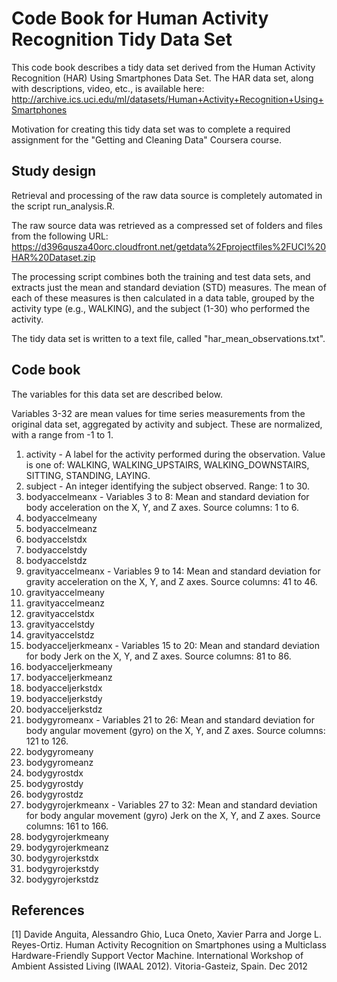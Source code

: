 # Code Book for Human Activity Recognition Tidy Data Set
This code book describes a tidy data set derived from the Human Activity Recognition (HAR) Using Smartphones Data Set. The HAR data set, along with descriptions, video, etc., is available here:
http://archive.ics.uci.edu/ml/datasets/Human+Activity+Recognition+Using+Smartphones 

Motivation for creating this tidy data set was to complete a required assignment for the "Getting and Cleaning Data" Coursera course.

## Study design
Retrieval and processing of the raw data source is completely automated in the script run_analysis.R.

The raw source data was retrieved as a compressed set of folders and files from the following URL:
https://d396qusza40orc.cloudfront.net/getdata%2Fprojectfiles%2FUCI%20HAR%20Dataset.zip

The processing script combines both the training and test data sets, and extracts just the mean and standard deviation (STD) measures. The mean of each of these measures is then calculated in a data table, grouped by the activity type (e.g., WALKING), and the subject (1-30) who performed the activity.

The tidy data set is written to a text file, called "har_mean_observations.txt".

## Code book
The variables for this data set are described below. 

Variables 3-32 are mean values for time series measurements from the original data set, aggregated by activity and subject. These are normalized, with a range from -1 to 1.

1. activity - A label for the activity performed during the observation. Value is one of: WALKING, WALKING_UPSTAIRS, WALKING_DOWNSTAIRS, SITTING, STANDING, LAYING.
2. subject - An integer identifying the subject observed. Range: 1 to 30.
3. bodyaccelmeanx - Variables 3 to 8: Mean and standard deviation for body acceleration on the X, Y, and Z axes. Source columns: 1 to 6.
4. bodyaccelmeany 
5. bodyaccelmeanz
6. bodyaccelstdx
7. bodyaccelstdy
8. bodyaccelstdz
9. gravityaccelmeanx - Variables 9 to 14: Mean and standard deviation for gravity acceleration on the X, Y, and Z axes. Source columns: 41 to 46.
10. gravityaccelmeany
11. gravityaccelmeanz
12. gravityaccelstdx
13. gravityaccelstdy
14. gravityaccelstdz
15. bodyacceljerkmeanx - Variables 15 to 20: Mean and standard deviation for body Jerk on the X, Y, and Z axes. Source columns: 81 to 86.
16. bodyacceljerkmeany
17. bodyacceljerkmeanz
18. bodyacceljerkstdx
19. bodyacceljerkstdy
20. bodyacceljerkstdz
21. bodygyromeanx - Variables 21 to 26: Mean and standard deviation for body angular movement (gyro) on the X, Y, and Z axes. Source columns: 121 to 126.
22. bodygyromeany
23. bodygyromeanz
24. bodygyrostdx
25. bodygyrostdy
26. bodygyrostdz
27. bodygyrojerkmeanx - Variables 27 to 32: Mean and standard deviation for body angular movement (gyro) Jerk on the X, Y, and Z axes. Source columns: 161 to 166.
28. bodygyrojerkmeany
29. bodygyrojerkmeanz
30. bodygyrojerkstdx
31. bodygyrojerkstdy
32. bodygyrojerkstdz

## References
[1] Davide Anguita, Alessandro Ghio, Luca Oneto, Xavier Parra and Jorge L. Reyes-Ortiz. Human Activity Recognition on Smartphones using a Multiclass Hardware-Friendly Support Vector Machine. International Workshop of Ambient Assisted Living (IWAAL 2012). Vitoria-Gasteiz, Spain. Dec 2012
